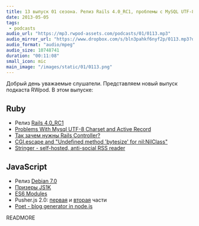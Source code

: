 ```yaml
---
title: 13 выпуск 01 сезона. Релиз Rails 4.0_RC1, проблемы с MySQL UTF-8 кодировкой, Stringer, Debian 7.0 и прочее
date: 2013-05-05
tags:
 - podcasts
audio_url: "https://mp3.rwpod-assets.com/podcasts/01/0113.mp3"
audio_mirror_url: "https://www.dropbox.com/s/bln3pahkf6nyf2p/0113.mp3?dl=1"
audio_format: "audio/mpeg"
audio_size: 10748741
duration: "00:11:08"
small_icon: mic
main_image: "/images/static/01/0113.png"
---
```


Добрый день уважаемые слушатели. Представляем новый выпуск подкаста RWpod. В этом выпуске:

## Ruby

 - Релиз [Rails 4.0\_RC1](http://weblog.rubyonrails.org/2013/5/1/Rails-4-0-release-candidate-1/)
 - [Problems With Mysql UTF-8 Charset and Active Record](https://github.com/oscardelben/words-about-code/blob/master/2013/05/mysql-utf8-active-record.md)
 - [Так зачем нужны Rails Controller?](http://techiferous.com/2013/04/so-what-exactly-is-the-purpose-of-a-rails-controller/)
 - [CGI.escape and "Undefined method 'bytesize' for nil:NilClass"](http://pjkh.com/articles/cgi-escape-undefined-method-bytesize-for-nil-class/)
 - [Stringer - self-hosted, anti-social RSS reader](https://github.com/swanson/stringer)

## JavaScript

 - Релиз [Debian 7.0](http://www.linux.org.ru/news/debian/9129003)
 - [Призеры JS1K](http://js1k.com/2013-spring/)
 - [ES6 Modules](https://gist.github.com/wycats/51c96e3adcdb3a68cbc3)
 - Pusher.js 2.0: [первая](http://blog.pusher.com/how-we-build-pusher20-part-1/) и [вторая](http://blog.pusher.com/how-we-built-pusher-js-2-0-part-2-implementation/) части
 - [Poet - blog generator in node.js](http://jsantell.github.io/poet/)


READMORE
